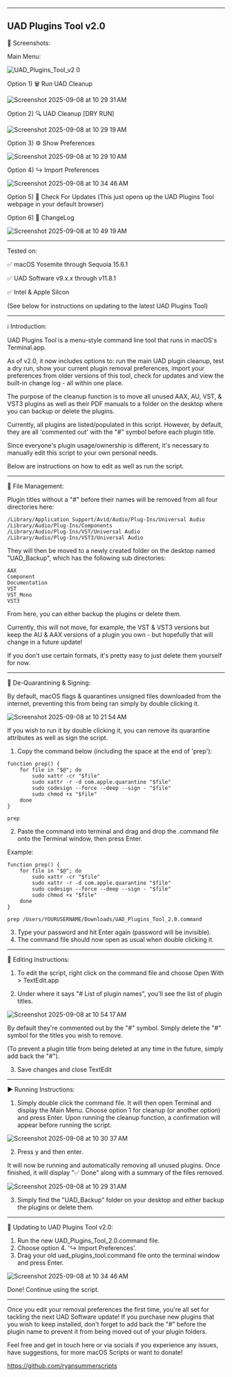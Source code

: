 ---------------------
UAD Plugins Tool v2.0
---------------------

📸 Screenshots:

Main Menu:

![UAD_Plugins_Tool_v2 0](https://github.com/user-attachments/assets/57524c09-7253-4c21-a581-2e764bfeae2a)

Option 1) 🗑️  Run UAD Cleanup

![Screenshot 2025-09-08 at 10 29 31 AM](https://github.com/user-attachments/assets/c158af2a-ae89-4d33-bc55-a559898af3a4)

Option 2) 🔍 UAD Cleanup [DRY RUN]

![Screenshot 2025-09-08 at 10 29 19 AM](https://github.com/user-attachments/assets/42313740-6cb2-4b6b-a46c-a6d93e94ae7a)

Option 3) ⚙️  Show Preferences

![Screenshot 2025-09-08 at 10 29 10 AM](https://github.com/user-attachments/assets/a0584ace-d99b-47cc-8c25-caa16d7ab4c2)

Option 4) ↪️  Import Preferences

![Screenshot 2025-09-08 at 10 34 46 AM](https://github.com/user-attachments/assets/411b7fd9-b59a-4876-b151-ef2f4f6e8c0b)

Option 5) 🔄 Check For Updates (This just opens up the UAD Plugins Tool webpage in your default browser)

Option 6) 📝 ChangeLog

![Screenshot 2025-09-08 at 10 49 19 AM](https://github.com/user-attachments/assets/1996b2f0-c942-483a-83a1-9bfc20aedfe9)

------------------------------------------

Tested on:

✅ macOS Yosemite through Sequoia 15.6.1

✅ UAD Software v9.x.x through v11.8.1

✅ Intel & Apple Silcon

(See below for instructions on updating to the latest UAD Plugins Tool)

------------------------------------------

ℹ️ Introduction:

UAD Plugins Tool is a menu-style command line tool that runs in macOS's Terminal.app.

As of v2.0, it now includes options to: run the main UAD plugin cleanup, test a dry run, show your current plugin removal preferences, import your preferences from older versions of this tool, check for updates and view the built-in change log - all within one place.

The purpose of the cleanup function is to move all unused AAX, AU, VST, & VST3 plugins as well as their PDF manuals to a folder on the desktop where you can backup or delete the plugins.

Currently, all plugins are listed/populated in this script. However, by default, they are all 'commented out' with the "#" symbol before each plugin title.

Since everyone's plugin usage/ownership is different, it's necessary to manually edit this script to your own personal needs.

Below are instructions on how to edit as well as run the script.

------------------------------------------

📂 File Management:

Plugin titles without a "#" before their names will be removed from all four directories here:
```
/Library/Application Support/Avid/Audio/Plug-Ins/Universal Audio
/Library/Audio/Plug-Ins/Components
/Library/Audio/Plug-Ins/VST/Universal Audio
/Library/Audio/Plug-Ins/VST3/Universal Audio
```

They will then be moved to a newly created folder on the desktop named "UAD_Backup", which has the following sub directories:
```
AAX
Component
Documentation
VST
VST_Mono
VST3
```
From here, you can either backup the plugins or delete them.

Currently, this will not move, for example, the VST & VST3 versions but keep the AU & AAX versions of a plugin you own - but hopefully that will change in a future update! 

If you don't use certain formats, it's pretty easy to just delete them yourself for now.

------------------------------------------

🧼 De-Quarantining & Signing:


By default, macOS flags & quarantines unsigned files downloaded from the internet, preventing this from being ran simply by double clicking it. 

![Screenshot 2025-09-08 at 10 21 54 AM](https://github.com/user-attachments/assets/82eae845-3036-41a7-b7b5-04699d1eef12)

If you wish to run it by double clicking it, you can remove its quarantine attributes as well as sign the script.

1. Copy the command below (including the space at the end of 'prep'):
```
function prep() {
    for file in "$@"; do
        sudo xattr -cr "$file"
        sudo xattr -r -d com.apple.quarantine "$file"
        sudo codesign --force --deep --sign - "$file"
        sudo chmod +x "$file"
    done
}

prep 
```

2. Paste the command into terminal and drag and drop the .command file onto the Terminal window, then press Enter.

Example:
```
function prep() {
    for file in "$@"; do
        sudo xattr -cr "$file"
        sudo xattr -r -d com.apple.quarantine "$file"
        sudo codesign --force --deep --sign - "$file"
        sudo chmod +x "$file"
    done
}

prep /Users/YOURUSERNAME/Downloads/UAD_Plugins_Tool_2.0.command
```

3. Type your password and hit Enter again (password will be invisible).
4. The command file should now open as usual when double clicking it.

------------------------------------------

📝 Editing Instructions:

1. To edit the script, right click on the command file and choose Open With > TextEdit.app

2. Under where it says "# List of plugin names", you'll see the list of plugin titles.

![Screenshot 2025-09-08 at 10 54 17 AM](https://github.com/user-attachments/assets/65f774be-af7c-4fec-8a10-6f6696a236df)

By default they're commented out by the "#" symbol. Simply delete the "#" symbol for the titles you wish to remove. 

(To prevent a plugin title from being deleted at any time in the future, simply add back the "#").

3. Save changes and close TextEdit

------------------------------------------

▶️ Running Instructions:

1. Simply double click the command file. It will then open Terminal and display the Main Menu. Choose option 1 for cleanup (or another option) and press Enter.
Upon running the cleanup function, a confirmation will appear before running the script.

![Screenshot 2025-09-08 at 10 30 37 AM](https://github.com/user-attachments/assets/84eebcd0-e928-4993-81bf-02b29d360e44)

2. Press y and then enter.

It will now be running and automatically removing all unused plugins.
Once finished, it will display "✅ Done" along with a summary of the files removed.

![Screenshot 2025-09-08 at 10 29 31 AM](https://github.com/user-attachments/assets/be049f2c-1d83-4f1d-8414-aeaaa9998df9)

3. Simply find the "UAD_Backup" folder on your desktop and either backup the plugins or delete them.

------------------------------------------

🔄 Updating to UAD Plugins Tool v2.0:

1. Run the new UAD_Plugins_Tool_2.0.command file.
2. Choose option 4. '↪️ Import Preferences'.
3. Drag your old uad_plugins_tool.command file onto the terminal window and press Enter.

![Screenshot 2025-09-08 at 10 34 46 AM](https://github.com/user-attachments/assets/411b7fd9-b59a-4876-b151-ef2f4f6e8c0b)

Done! Continue using the script.

------------------------------------------

Once you edit your removal preferences the first time, you're all set for tackling the next UAD Software update! 
If you purchase new plugins that you wish to keep installed, don't forget to add back the "#" before the plugin name to prevent it from being moved out of your plugin folders.

Feel free and get in touch here or via socials if you experience any issues, have suggestions, for more macOS Scripts or want to donate!

https://github.com/ryansummerscripts
